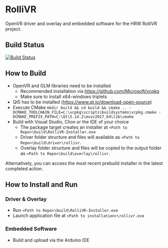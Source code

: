 # RolliVR

OpenVR driver and overlay and embedded software for the HRW RolliVR project.

## Build Status

[![Build Status](https://github.com/henriheimann/rollivr/workflows/build/badge.svg)](https://github.com/henriheimann/rollivr/actions)

## How to Build

- OpenVR and GLM libraries need to be installed
    - Recommended installation via https://github.com/Microsoft/vcpkg
    - Make sure to install x64-windows triplets
- Qt5 has to be installed (https://www.qt.io/download-open-source)
- Execute CMake `mkdir build && cd build && cmake .. -DCMAKE_TOOLCHAIN_FILE=C:\vcpkg\scripts\buildsystems\vcpkg.cmake -DCMAKE_PREFIX_PATH=C:\Qt\5.14.2\msvc2017_64\lib\cmake`
- Build with Visual Studio, Clion or the IDE of your choice
    - The package target creates an installer at `<Path to Repo>\build\RolliVR-Installer.exe`
	- Driver folder structure and files will available as `<Path to Repo>\build\driver\rollivr`.
	- Overlay folder structure and files will be copied to the output folder as `<Path to Repo>\build\overlay\rollivr`.
	
Alternatively, you can access the most recent prebuild installer in the latest completed action.
	
## How to Install and Run

### Driver & Overlay

- Run `<Path to Repo>\build\RolliVR-Installer.exe`
- Launch application file at `<Path to installation>\rollivr.exe`

### Embedded Software

- Build and upload via the Arduino IDE